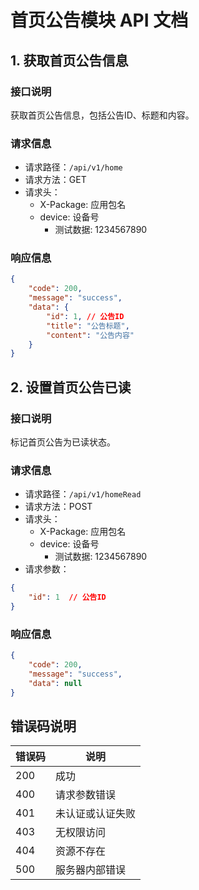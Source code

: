 # 首页公告模块 API 文档

## 1. 获取首页公告信息

### 接口说明
获取首页公告信息，包括公告ID、标题和内容。

### 请求信息
- 请求路径：`/api/v1/home`
- 请求方法：GET
- 请求头：
  - X-Package: 应用包名
  - device: 设备号
    - 测试数据: 1234567890

### 响应信息
```json
{
    "code": 200,
    "message": "success",
    "data": {
        "id": 1, // 公告ID
        "title": "公告标题",
        "content": "公告内容"
    }
}
```

## 2. 设置首页公告已读

### 接口说明
标记首页公告为已读状态。

### 请求信息
- 请求路径：`/api/v1/homeRead`
- 请求方法：POST
- 请求头：
  - X-Package: 应用包名
  - device: 设备号
    - 测试数据: 1234567890
- 请求参数：
```json
{
    "id": 1  // 公告ID
}
```

### 响应信息
```json
{
    "code": 200,
    "message": "success",
    "data": null
}
```

## 错误码说明

| 错误码 | 说明 |
|--------|------|
| 200 | 成功 |
| 400 | 请求参数错误 |
| 401 | 未认证或认证失败 |
| 403 | 无权限访问 |
| 404 | 资源不存在 |
| 500 | 服务器内部错误 |

